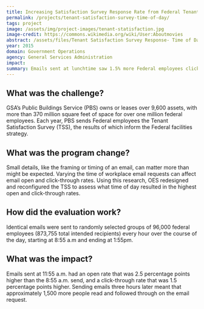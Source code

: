 ```yaml
---
title: Increasing Satisfaction Survey Response Rate from Federal Tenants
permalink: /projects/tenant-satisfaction-survey-time-of-day/
tags: project
image: /assets/img/project-images/tenant-statisfaction.jpg
image-credit: https://commons.wikimedia.org/wiki/User:Aboutmovies
abstract: /assets/files/Tenant Satisfaction Survey Response- Time of Day.pdf
year: 2015
domain: Government Operations
agency: General Services Administration
impact:
summary: Emails sent at lunchtime saw 1.5% more Federal employees click through to a workplace survey.
---
```

## What was the challenge?

GSA’s Public Buildings Service (PBS) owns or leases over 9,600 assets, with more than 370 million square feet of space for over one million federal employees. Each year, PBS sends Federal employees the Tenant Satisfaction Survey (TSS), the results of which inform the Federal facilities strategy.

## What was the program change?

Small details, like the framing or timing of an email, can matter more than might be expected. Varying the time of workplace email requests can affect email open and click-through rates. Using this research, OES redesigned and reconfigured the TSS to assess what time of day resulted in the highest open and click-through rates.

## How did the evaluation work?

Identical emails were sent to randomly selected groups of 96,000 federal employees (873,755 total intended recipients) every hour over the course of the day, starting at 8:55 a.m and ending at 1:55pm.

## What was the impact?

Emails sent at 11:55 a.m. had an open rate that was 2.5 percentage points higher than the 8:55 a.m. send, and a click-through rate that was 1.5 percentage points higher. Sending emails three hours later meant that approximately 1,500 more people read and followed through on the email request.
